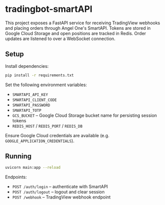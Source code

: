# tradingbot-smartAPI

This project exposes a FastAPI service for receiving TradingView webhooks and placing orders through Angel One's SmartAPI. Tokens are stored in Google Cloud Storage and open positions are tracked in Redis. Order updates are listened to over a WebSocket connection.

## Setup

Install dependencies:

```bash
pip install -r requirements.txt
```

Set the following environment variables:

- `SMARTAPI_API_KEY`
- `SMARTAPI_CLIENT_CODE`
- `SMARTAPI_PASSWORD`
- `SMARTAPI_TOTP`
- `GCS_BUCKET` – Google Cloud Storage bucket name for persisting session tokens
- `REDIS_HOST` / `REDIS_PORT` / `REDIS_DB`

Ensure Google Cloud credentials are available (e.g. `GOOGLE_APPLICATION_CREDENTIALS`).

## Running

```bash
uvicorn main:app --reload
```

Endpoints:

- `POST /auth/login` – authenticate with SmartAPI
- `POST /auth/logout` – logout and clear session
- `POST /webhook` – TradingView webhook endpoint
